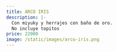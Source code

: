 ```yaml
---
title: ARCO IRIS
description: |-
  Con miyuky y herrajes con baño de oro.
  No incluye topitos
price: 22000
image: /static/images/arco-iris.png
---
```

